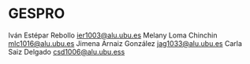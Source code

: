 # GESPRO
Iván Estépar Rebollo ier1003@alu.ubu.es
Melany Loma Chinchin mlc1016@alu.ubu.es
Jimena Arnaiz González jag1033@alu.ubu.es
Carla Saiz Delgado csd1006@alu.ubu.ess
